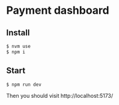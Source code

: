 # Payment dashboard

## Install

```sh
$ nvm use
$ npm i
```

## Start

```sh
$ npm run dev
```

Then you should visit http://localhost:5173/
